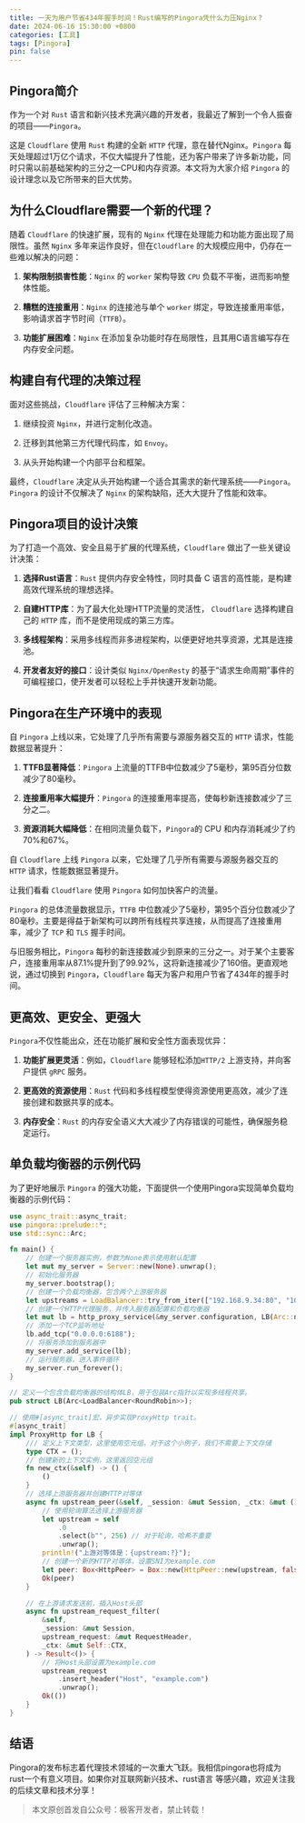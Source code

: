 ```yaml
---
title: 一天为用户节省434年握手时间！Rust编写的Pingora凭什么力压Nginx？
date: 2024-06-16 15:30:00 +0800
categories: [工具]
tags: [Pingora]
pin: false
---
```


## Pingora简介

作为一个对 `Rust` 语言和新兴技术充满兴趣的开发者，我最近了解到一个令人振奋的项目——`Pingora`。

这是 `Cloudflare` 使用 `Rust` 构建的全新 `HTTP` 代理，意在替代Nginx。`Pingora` 每天处理超过1万亿个请求，不仅大幅提升了性能，还为客户带来了许多新功能，同时只需以前基础架构的三分之一CPU和内存资源。本文将为大家介绍 `Pingora` 的设计理念以及它所带来的巨大优势。

## 为什么Cloudflare需要一个新的代理？

随着 `Cloudflare` 的快速扩展，现有的 `Nginx` 代理在处理能力和功能方面出现了局限性。虽然 `Nginx` 多年来运作良好，但在`Cloudflare` 的大规模应用中，仍存在一些难以解决的问题：

1. **架构限制损害性能**：`Nginx` 的 `worker` 架构导致 `CPU` 负载不平衡，进而影响整体性能。

2. **糟糕的连接重用**：`Nginx` 的连接池与单个 `worker` 绑定，导致连接重用率低，影响请求首字节时间（`TTFB`）。

3. **功能扩展困难**：`Nginx` 在添加复杂功能时存在局限性，且其用C语言编写存在内存安全问题。

## 构建自有代理的决策过程

面对这些挑战，`Cloudflare` 评估了三种解决方案：

1. 继续投资 `Nginx`，并进行定制化改造。

2. 迁移到其他第三方代理代码库，如 `Envoy`。

3. 从头开始构建一个内部平台和框架。

最终，`Cloudflare` 决定从头开始构建一个适合其需求的新代理系统——`Pingora`。`Pingora` 的设计不仅解决了 `Nginx` 的架构缺陷，还大大提升了性能和效率。

## Pingora项目的设计决策

为了打造一个高效、安全且易于扩展的代理系统，`Cloudflare` 做出了一些关键设计决策：

1. **选择Rust语言**：`Rust` 提供内存安全特性，同时具备 C 语言的高性能，是构建高效代理系统的理想选择。

2. **自建HTTP库**：为了最大化处理HTTP流量的灵活性， `Cloudflare` 选择构建自己的 `HTTP` 库，而不是使用现成的第三方库。

3. **多线程架构**：采用多线程而非多进程架构，以便更好地共享资源，尤其是连接池。

4. **开发者友好的接口**：设计类似 `Nginx/OpenResty` 的基于“请求生命周期”事件的可编程接口，使开发者可以轻松上手并快速开发新功能。

## Pingora在生产环境中的表现

自 `Pingora` 上线以来，它处理了几乎所有需要与源服务器交互的 `HTTP` 请求，性能数据显著提升：

1. **TTFB显著降低**：`Pingora` 上流量的TTFB中位数减少了5毫秒，第95百分位数减少了80毫秒。

2. **连接重用率大幅提升**：`Pingora` 的连接重用率提高，使每秒新连接数减少了三分之二。

3. **资源消耗大幅降低**：在相同流量负载下，`Pingora`的 CPU 和内存消耗减少了约70%和67%。

自 `Cloudflare` 上线 `Pingora` 以来，它处理了几乎所有需要与源服务器交互的 `HTTP` 请求，性能数据显著提升。

让我们看看 `Cloudflare` 使用 `Pingora` 如何加快客户的流量。

`Pingora` 的总体流量数据显示，`TTFB` 中位数减少了5毫秒，第95个百分位数减少了80毫秒。主要是得益于新架构可以跨所有线程共享连接，从而提高了连接重用率，减少了 `TCP` 和 `TLS` 握手时间。

与旧服务相比，`Pingora` 每秒的新连接数减少到原来的三分之一。对于某个主要客户，连接重用率从87.1%提升到了99.92%，这将新连接减少了160倍。更直观地说，通过切换到 `Pingora`，`Cloudflare` 每天为客户和用户节省了434年的握手时间。

## 更高效、更安全、更强大

`Pingora`不仅性能出众，还在功能扩展和安全性方面表现优异：

1. **功能扩展更灵活**：例如，`Cloudflare` 能够轻松添加`HTTP/2` 上游支持，并向客户提供 `gRPC` 服务。

2. **更高效的资源使用**：`Rust` 代码和多线程模型使得资源使用更高效，减少了连接创建和数据共享的成本。

3. **内存安全**：`Rust` 的内存安全语义大大减少了内存错误的可能性，确保服务稳定运行。

## 单负载均衡器的示例代码

为了更好地展示 `Pingora` 的强大功能，下面提供一个使用Pingora实现简单负载均衡器的示例代码：

```rust
use async_trait::async_trait;
use pingora::prelude::*;
use std::sync::Arc;

fn main() {
    // 创建一个服务器实例，参数为None表示使用默认配置
    let mut my_server = Server::new(None).unwrap();
    // 初始化服务器
    my_server.bootstrap();
    // 创建一个负载均衡器，包含两个上游服务器
    let upstreams = LoadBalancer::try_from_iter(["192.168.9.34:80", "10.0.0.9:80"]).unwrap();
    // 创建一个HTTP代理服务，并传入服务器配置和负载均衡器
    let mut lb = http_proxy_service(&my_server.configuration, LB(Arc::new(upstreams)));
    // 添加一个TCP监听地址
    lb.add_tcp("0.0.0.0:6188");
    // 将服务添加到服务器中
    my_server.add_service(lb);
    // 运行服务器，进入事件循环
    my_server.run_forever();
}

// 定义一个包含负载均衡器的结构体LB，用于包装Arc指针以实现多线程共享。
pub struct LB(Arc<LoadBalancer<RoundRobin>>);

// 使用#[async_trait]宏，异步实现ProxyHttp trait。
#[async_trait]
impl ProxyHttp for LB {
    /// 定义上下文类型，这里使用空元组。对于这个小例子，我们不需要上下文存储
    type CTX = ();
    // 创建新的上下文实例，这里返回空元组
    fn new_ctx(&self) -> () {
        ()
    }
    // 选择上游服务器并创建HTTP对等体
    async fn upstream_peer(&self, _session: &mut Session, _ctx: &mut ()) -> Result<Box<HttpPeer>> {
        // 使用轮询算法选择上游服务器
        let upstream = self
            .0
            .select(b"", 256) // 对于轮询，哈希不重要
            .unwrap();
        println!("上游对等体是：{upstream:?}");
        // 创建一个新的HTTP对等体，设置SNI为example.com
        let peer: Box<HttpPeer> = Box::new(HttpPeer::new(upstream, false, "example.com".to_string()));
        Ok(peer)
    }

    // 在上游请求发送前，插入Host头部
    async fn upstream_request_filter(
        &self,
        _session: &mut Session,
        upstream_request: &mut RequestHeader,
        _ctx: &mut Self::CTX,
    ) -> Result<()> {
        // 将Host头部设置为example.com
        upstream_request
            .insert_header("Host", "example.com")
            .unwrap();
        Ok(())
    }
}
```

## 结语

Pingora的发布标志着代理技术领域的一次重大飞跃。我相信pingora也将成为rust一个有意义项目。如果你对互联网新兴技术、rust语言 等感兴趣，欢迎关注我的后续文章和技术分享！

> 本文原创首发自公众号：极客开发者，禁止转载！
